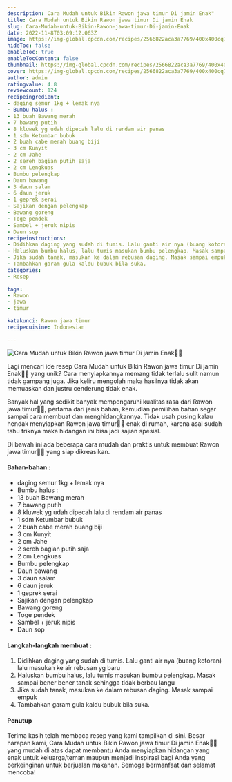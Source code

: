 ```yaml
---
description: Cara Mudah untuk Bikin Rawon jawa timur Di jamin Enak"
title: Cara Mudah untuk Bikin Rawon jawa timur Di jamin Enak
slug: Cara-Mudah-untuk-Bikin-Rawon-jawa-timur-Di-jamin-Enak
date: 2022-11-8T03:09:12.063Z
image: https://img-global.cpcdn.com/recipes/2566822aca3a7769/400x400cq70/photo.jpg
hideToc: false
enableToc: true
enableTocContent: false
thumbnail: https://img-global.cpcdn.com/recipes/2566822aca3a7769/400x400cq70/photo.jpg
cover: https://img-global.cpcdn.com/recipes/2566822aca3a7769/400x400cq70/photo.jpg
author: admin
ratingvalue: 4.8
reviewcount: 124
recipeingredient:
- daging semur 1kg + lemak nya
- Bumbu halus :
- 13 buah Bawang merah
- 7 bawang putih
- 8 kluwek yg udah dipecah lalu di rendam air panas
- 1 sdm Ketumbar bubuk
- 2 buah cabe merah buang biji
- 3 cm Kunyit
- 2 cm Jahe
- 2 sereh bagian putih saja
- 2 cm Lengkuas
- Bumbu pelengkap
- Daun bawang
- 3 daun salam
- 6 daun jeruk
- 1 geprek serai
- Sajikan dengan pelengkap
- Bawang goreng
- Toge pendek
- Sambel + jeruk nipis
- Daun sop
recipeinstructions:
- Didihkan daging yang sudah di tumis. Lalu ganti air nya (buang kotoran) lalu masukan ke air rebusan yg baru
- Haluskan bumbu halus, lalu tumis masukan bumbu pelengkap. Masak sampai bener bener tanak sehingga tidak berbau langu
- Jika sudah tanak, masukan ke dalam rebusan daging. Masak sampai empuk
- Tambahkan garam gula kaldu bubuk bila suka.
categories:
- Resep

tags:
- Rawon
- jawa
- timur

katakunci: Rawon jawa timur
recipecuisine: Indonesian

---
```


![Cara Mudah untuk Bikin Rawon jawa timur Di jamin Enak👩‍🍳](https://img-global.cpcdn.com/recipes/2566822aca3a7769/400x400cq70/photo.jpg)

Lagi mencari ide resep Cara Mudah untuk Bikin Rawon jawa timur Di jamin Enak👩‍🍳 yang unik? Cara menyiapkannya memang tidak terlalu sulit namun tidak gampang juga. Jika keliru mengolah maka hasilnya tidak akan memuaskan dan justru cenderung tidak enak.

Banyak hal yang sedikit banyak mempengaruhi kualitas rasa dari Rawon jawa timur👩‍🍳, pertama dari jenis bahan, kemudian pemilihan bahan segar sampai cara membuat dan menghidangkannya. Tidak usah pusing kalau hendak menyiapkan Rawon jawa timur👩‍🍳 enak di rumah, karena asal sudah tahu triknya maka hidangan ini bisa jadi sajian spesial.

Di bawah ini ada beberapa cara mudah dan praktis untuk membuat Rawon jawa timur👩‍🍳 yang siap dikreasikan.

<!--inarticleads1-->

#### Bahan-bahan :

- daging semur 1kg + lemak nya
- Bumbu halus :
- 13 buah Bawang merah
- 7 bawang putih
- 8 kluwek yg udah dipecah lalu di rendam air panas
- 1 sdm Ketumbar bubuk
- 2 buah cabe merah buang biji
- 3 cm Kunyit
- 2 cm Jahe
- 2 sereh bagian putih saja
- 2 cm Lengkuas
- Bumbu pelengkap
- Daun bawang
- 3 daun salam
- 6 daun jeruk
- 1 geprek serai
- Sajikan dengan pelengkap
- Bawang goreng
- Toge pendek
- Sambel + jeruk nipis
- Daun sop

<!--inarticleads2-->

#### Langkah-langkah membuat :

1. Didihkan daging yang sudah di tumis. Lalu ganti air nya (buang kotoran) lalu masukan ke air rebusan yg baru
1. Haluskan bumbu halus, lalu tumis masukan bumbu pelengkap. Masak sampai bener bener tanak sehingga tidak berbau langu
1. Jika sudah tanak, masukan ke dalam rebusan daging. Masak sampai empuk
1. Tambahkan garam gula kaldu bubuk bila suka.

#### Penutup

Terima kasih telah membaca resep yang kami tampilkan di sini. Besar harapan kami, Cara Mudah untuk Bikin Rawon jawa timur Di jamin Enak👩‍🍳 yang mudah di atas dapat membantu Anda menyiapkan hidangan yang enak untuk keluarga/teman maupun menjadi inspirasi bagi Anda yang berkeinginan untuk berjualan makanan. Semoga bermanfaat dan selamat mencoba!